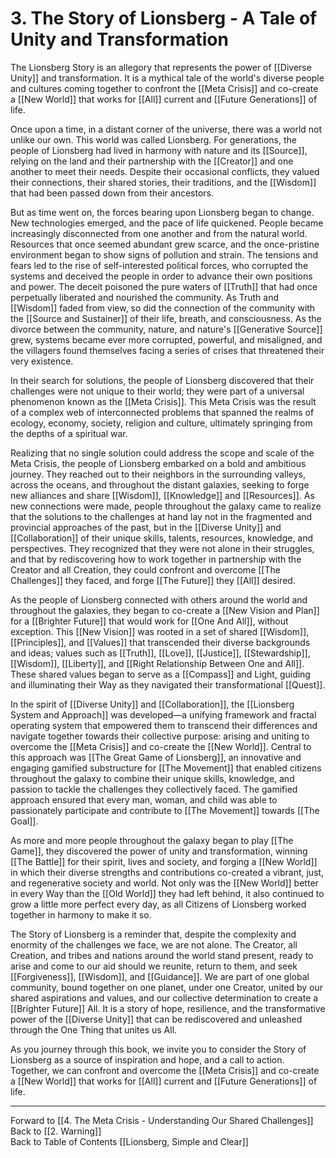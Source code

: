 # 3. The Story of Lionsberg - A Tale of Unity and Transformation

The Lionsberg Story is an allegory that represents the power of [[Diverse Unity]] and transformation. It is a mythical tale of the world's diverse people and cultures coming together to confront the [[Meta Crisis]] and co-create a [[New World]] that works for [[All]] current and [[Future Generations]] of life.

Once upon a time, in a distant corner of the universe, there was a world not unlike our own. This world was called Lionsberg. For generations, the people of Lionsberg had lived in harmony with nature and its [[Source]], relying on the land and their partnership with the [[Creator]] and one another to meet their needs. Despite their occasional conflicts, they valued their connections, their shared stories, their traditions, and the [[Wisdom]] that had been passed down from their ancestors.

But as time went on, the forces bearing upon Lionsberg began to change. New technologies emerged, and the pace of life quickened. People became increasingly disconnected from one another and from the natural world. Resources that once seemed abundant grew scarce, and the once-pristine environment began to show signs of pollution and strain. The tensions and fears led to the rise of self-interested political forces, who corrupted the systems and deceived the people in order to advance their own positions and power. The deceit poisoned the pure waters of [[Truth]] that had once perpetually liberated and nourished the community. As Truth and [[Wisdom]] faded from view, so did the connection of the community with the [[Source and Sustainer]] of their life, breath, and consciousness. As the divorce between the community, nature, and nature's [[Generative Source]] grew, systems became ever more corrupted, powerful, and misaligned, and the villagers found themselves facing a series of crises that threatened their very existence.

In their search for solutions, the people of Lionsberg discovered that their challenges were not unique to their world; they were part of a universal phenomenon known as the [[Meta Crisis]]. This Meta Crisis was the result of a complex web of interconnected problems that spanned the realms of ecology, economy, society, religion and culture, ultimately springing from the depths of a spiritual war. 

Realizing that no single solution could address the scope and scale of the Meta Crisis, the people of Lionsberg embarked on a bold and ambitious journey. They reached out to their neighbors in the surrounding valleys, across the oceans, and throughout the distant galaxies, seeking to forge new alliances and share [[Wisdom]], [[Knowledge]] and [[Resources]]. As new connections were made, people throughout the galaxy came to realize that the solutions to the challenges at hand lay not in the fragmented and provincial approaches of the past, but in the [[Diverse Unity]] and [[Collaboration]] of their unique skills, talents, resources, knowledge, and perspectives. They recognized that they were not alone in their struggles, and that by rediscovering how to work together in partnership with the Creator and all Creation, they could confront and overcome [[The Challenges]] they faced, and forge [[The Future]] they [[All]] desired. 

As the people of Lionsberg connected with others around the world and throughout the galaxies, they began to co-create a [[New Vision and Plan]] for a [[Brighter Future]] that would work for [[One And All]], without exception. This [[New Vision]] was rooted in a set of shared [[Wisdom]], [[Principles]], and [[Values]] that transcended their diverse backgrounds and ideas; values such as [[Truth]], [[Love]], [[Justice]], [[Stewardship]], [[Wisdom]], [[Liberty]], and [[Right Relationship Between One and All]]. These shared values began to serve as a [[Compass]] and Light, guiding and illuminating their Way as they navigated their transformational [[Quest]]. 

In the spirit of [[Diverse Unity]] and [[Collaboration]], the [[Lionsberg System and Approach]] was developed—a unifying framework and fractal operating system that empowered them to transcend their differences and navigate together towards their collective purpose: arising and uniting to overcome the [[Meta Crisis]] and co-create the [[New World]]. Central to this approach was [[The Great Game of Lionsberg]], an innovative and engaging gamified substructure for [[The Movement]] that enabled citizens throughout the galaxy to combine their unique skills, knowledge, and passion to tackle the challenges they collectively faced. The gamified approach ensured that every man, woman, and child was able to passionately participate and contribute to [[The Movement]] towards [[The Goal]]. 

As more and more people throughout the galaxy began to play [[The Game]], they discovered the power of unity and transformation, winning [[The Battle]] for their spirit, lives and society, and forging a [[New World]] in which their diverse strengths and contributions co-created a vibrant, just, and regenerative society and world. Not only was the [[New World]] better in every Way than the [[Old World]] they had left behind, it also continued to grow a little more perfect every day, as all Citizens of Lionsberg worked together in harmony to make it so. 

The Story of Lionsberg is a reminder that, despite the complexity and enormity of the challenges we face, we are not alone. The Creator, all Creation, and tribes and nations around the world stand present, ready to arise and come to our aid should we reunite, return to them, and seek [[Forgiveness]], [[Wisdom]], and [[Guidance]]. We are part of one global community, bound together on one planet, under one Creator, united by our shared aspirations and values, and our collective determination to create a [[Brighter Future]] All. It is a story of hope, resilience, and the transformative power of the [[Diverse Unity]] that can be rediscovered and unleashed through the One Thing that unites us All. 

As you journey through this book, we invite you to consider the Story of Lionsberg as a source of inspiration and hope, and a call to action. Together, we can confront and overcome the [[Meta Crisis]] and co-create a [[New World]] that works for [[All]] current and [[Future Generations]] of life.

____
Forward to [[4.  The Meta Crisis - Understanding Our Shared Challenges]]  
Back to [[2. Warning]]  
Back to Table of Contents [[Lionsberg, Simple and Clear]]